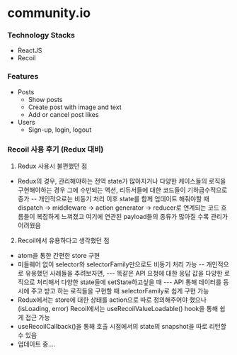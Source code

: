 # community.io

### Technology Stacks
- ReactJS
- Recoil

### Features
- Posts
    - Show posts
    - Create post with image and text
    - Add or cancel post likes
- Users
    - Sign-up, login, logout

### Recoil 사용 후기 (Redux 대비)
1. Redux 사용시 불편했던 점
- Redux의 경우, 관리해야하는 전역 state가 많아지거나 다양한 케이스들의 로직을 구현해야하는 경우 그에 수반되는 액션, 리듀서들에 대한 코드들이 기하급수적으로 증가
-- 개인적으로는 비동기 처리 이후 state를 함께 업데이트 해줘야할 때 dispatch -> middleware -> action generator -> reducer로 연계되는 코드 흐름들이 복잡하게 느껴졌고 여기에 연관된 payload들의 종류가 많아질 수록 관리가 어려웠음

2. Recoil에서 유용하다고 생각했던 점
- atom을 통한 간편한 store 구현 
- 미들웨어 없이 selector와 selectorFamily만으로도 비동기 처리 가능
-- 개인적으로 유용했던 사례들을 추려보자면,
--- 똑같은 API 요청에 대한 응답 값을 다양한 로직으로 처리해서 다양한 state들에 setState하고싶을 때
--- API 통해 데이터를 동시에 주고 받고 하는 로직들을 구현할 때 selectorFamily로 쉽게 구현 가능 
- Redux에서는 store에 대한 상태를 action으로 따로 정의해주어야 했으나(isLoading, error) Recoil에서는 useRecoilValueLoadable() hook을 통해 쉽게 접근 가능
- useRecoilCallback()을 통해 호출 시점에서의 state의 snapshot을 따로 리턴할 수 있음
- 업데이트 중....